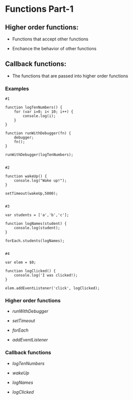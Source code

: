 # Functions Part-1

## Higher order functions:

* Functions that accept other functions

* Enchance the behavior of other functions


## Callback functions:

* The functions that are passed into higher order functions

### Examples


```
#1

function logTenNumbers() {
    for (var i=0; i< 10; i++) {
        console.log(i);
    }
}

function runWithDebugger(fn) {
    debugger;
    fn();
}

runWithDebugger(logTenNumbers);


#2

function wakeUp() {
    console.log("Wake up!");
}

setTimeout(wakeUp,5000);


#3

var students = ['a','b','c'];

function logNames(student) {
    console.log(student);
}

forEach.students(logNames);


#4

var elem = $0;

function logClicked() {
    console.log('I was clicked!);
}

elem.addEventListener('click', logClicked);

```


### Higher order functions

* *runWithDebugger*

* *setTimeout*

* *forEach*

* *addEventListener*

### Callback functions

* *logTenNumbers*

* *wakeUp*

* *logNames*

* *logClicked*





